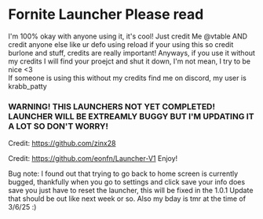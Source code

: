 # Fornite Launcher Please read
I'm 100% okay with anyone using it, it's cool! Just credit Me @vtable AND credit anyone else like ur defo using reload if your using this so credit burlone and stuff, credits are really important!
Anyways, if you use it without my credits I will find your proejct and shut it down, I'm not mean, I try to be nice <3        
If someone is using this without my credits find me on discord, my user is krabb_patty
### WARNING! THIS LAUNCHERS NOT YET COMPLETED! LAUNCHER WILL BE EXTREAMLY BUGGY BUT I'M UPDATING IT A LOT SO DON'T WORRY!
Credit: https://github.com/zinx28


Credit: https://github.com/eonfn/Launcher-V1
Enjoy!



Bug note: I found out that trying to go back to home screen is currently bugged, thankfully when you go to settings and click save your info does save you just have to reset the launcher, this will be fixed in the 1.0.1 Update that should be out like next week or so. Also my bday is tmr at the time of 3/6/25 :)
